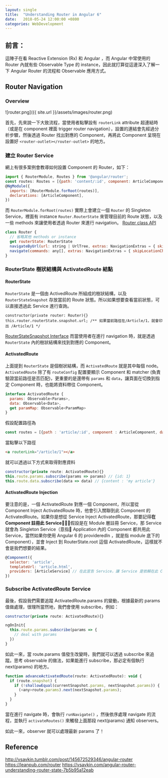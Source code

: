 ```yaml
---
layout: single
title:  "Understanding Router in Angular 6"
date:   2018-05-24 12:00:00 +0800
categories: WebDevelopment
---
```

## 前言：
這陣子在看 Reactive Extension (Rx) 和 Angular ，而 Angular 中常使用的 Router 內就有些 Observable Type 的 instance，因此就打算從這邊深入了解一下 Angular Router 的流程和 Observable 應用方式。

## Router Navigation
### Overview
![router.png]({{ site.url }}/assets/images/router.png)

首先，先來說一下大致流程，當使用者點擊設有 `routerLink` attribute 超連結時（或是在 component 裡面 trigger router navigation），設置的連結會先經過分析步驟，然後透過 Router 找出對應的 Component，再將此 Component 呈現在設置好 `<router-outlet></router-outlet>`  的地方。

### 建立 Router Service
網上有很多案例會教導如何設置 Component 的 Router，如下：
```javascript
import { RouterModule, Routes } from '@angular/router';
const routes: Routes = [{path: 'content/:id', component: ArticleComponent}];
@NgModule({
  imports: [RouterModule.forRoot(routes)],
  declarations: [ArticleComponent],
})
```
而 `RouterModule.forRoot(routes)` 實際上會建立一個 `Router` 的 Singleton Service，裡面有 instance `Router.RouterState` 來管理目前的 Route 狀態，以及一些 methods 來讓使用者透過 Router 來進行 navigation。
[Router class API](https://angular.io/api/router/Router)
```javascript
class Router {
  // 省略其他 methods or instance
  get routerState: RouterState
  navigateByUrl(url: string | UrlTree, extras: NavigationExtras = { skipLocationChange: false }): Promise<boolean>
  navigate(commands: any[], extras: NavigationExtras = { skipLocationChange: false }): Promise<boolean>
}
```
### RouterState 樹狀結構與 ActivatedRoute 結點
#### RouterState
`RouterState` 是一個由 ActivedRoute 所組成的樹狀結構，以及 `RouterStateSnapshot` 存放當前的 Route 狀態。所以如果想要查看當前狀態，可以直接透過此 Service 進行查詢。
```javascript｀
constructor(private router: Router){}
this.router.routerState.snapshot.url; /** 如果當前路徑在/Article/1，就會印出 /Article/1 */
```
[RouterStateSnapshot Interface](https://angular.io/api/router/RouterStateSnapshot)
而當使用者在進行 navigation 時，就是透過 `RouterState` 內的樹狀結構來找到對應的 Component。

#### ActivatedRoute
上面提到 `RouterState` 是個樹狀結構，而 `ActivatedRoute` 就是其中每個 node。 `ActivatedRoute` 除了有 `routeConfig` 配置要顯示 Component 和 matcher (負責驗證當前路徑是否匹配)，更重要的是還帶有 `params` 和 `data`，讓頁面在切換到指定 Component 時，也能將資料帶往 Component。

```javascript
interface ActivatedRoute {
  params: Observable<Params>,
  data: Observable<Data>,
  get paramMap: Observable<ParamMap>
}
```
假設配置路徑為
```javascript
const routes = [{path : 'article/:id', component : ArticleComponent, data : {content : 'my article'}}]
```
當點擊以下路徑
```html
<a routerLink="/article/1"></a> 
```
就可以透過以下方式來取得對應資料
```javascript
constructor(private route: ActivatedRoute){}
this.route.params.subscribe(params => params) // {id: 1}
this.route.data.subscribe(data => data) // {content : 'my article'}
```
#### ActivatedRoute Injection
要注意的是，一個 ActivatedRoute 對應一個 Component，所以當從 Component Inject ActivatedRoute 時，他會引入關聯到此 Component 的 ActivatedRoute。如果你是想從 Service Inject ActivatedRoute，那要記得**在 Component 註冊此 Service**，假設是在 Module 層註冊 Service，那 Service 就會為 Singleton Service（意指 Application 內的 Component 都共用此 Service，當然如果你使用 Angular 6 的 provideredIn ，就是指 module 底下的 Component），並會 Inject 到 RouterState.root 這個 ActivatedRoute，這樣就不會是我們想要的結果。

```javascript
@Component({
  selector: 'article',
  templateUrl: 'article.html',
  providers: [ArticleService] // 在此宣告 Service，讓 Service 是依賴在此 Component.
})
```
### Subscribe ActivatedRoute Service
最後，假設我們需要追蹤 ActivatedRoute.params 的變動，根據最新的 params 值做處理，很理所當然地，我們會使用 subscribe，例如：
```javascript
constructor(private route: ActivatedRoute){}

ngOnInit{
  this.route.params.subscribe(params => {
    // deal with params
  })
}
```
如此一來，當 route.params 值發生改變時，我們就可以透過 subscribe 來追蹤。思考 observable 的做法，如果能進行 subscribe，那必定有個執行 next(params) 的地方。

```javascript
function advanceActivatedRoute(route: ActivatedRoute): void {
  if (route.snapshot) {
    if (!shallowEqual(currentSnapshot.params, nextSnapshot.params)) {
      (<any>route.params).next(nextSnapshot.params);
    }
  }
}
```
當在進行 navigate 時，會執行 `runNavigate()` ，然後依序處理 navigate 的流程，並執行 `activateRoutes()` 來觸發上面那段 next(params) 通知 observers。

如此一來，observer 就可以處理最新 params 了！

## Reference
http://vsavkin.tumblr.com/post/145672529346/angular-router
https://leanpub.com/router
https://vsavkin.com/angular-router-understanding-router-state-7b5b95a12eab